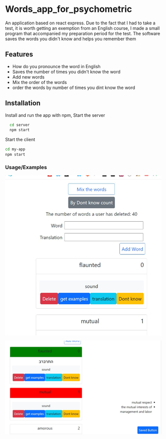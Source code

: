 
# Words_app_for_psychometric


An application based on react express.
Due to the fact that I had to take a test, it is worth getting an exemption from an English course, I made a small program that accompanied my preparation period for the test.
The software saves the words you didn't know and helps you remember them


## Features
- How do you pronounce the word in English
- Saves the number of times you didn't know the word
- Add new words
- Mix the order of the words
- order the words by number of times you dint know the word  


## Installation

Install and run the app with npm,
Start the server
```bash
  cd server 
  npm start
```
Start the client
   ```bash
  cd my-app 
  npm start
``` 
### Usage/Examples
![Example-1](https://github.com/Asafaar/Words_app_for_psychometric/blob/main/1.jpg?raw=true)

![Example-2](https://github.com/Asafaar/Words_app_for_psychometric/blob/main/2.jpg?raw=true)

